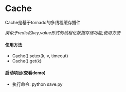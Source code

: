 # Cache
Cache是基于tornado的多线程缓存插件

*类似于redis的key,value形式的线程化数据存储功能,使用方便*

#### 使用方法


* Cache().setex(k, v, timeout)
* Cache().get(k)



#### 启动项目(查看demo)
* 执行命令: python save.py